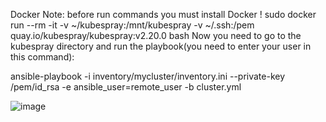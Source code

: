 


Docker
Note: before run commands you must install Docker !
sudo docker run --rm -it -v ~/kubespray:/mnt/kubespray  -v ~/.ssh:/pem  quay.io/kubespray/kubespray:v2.20.0 bash
Now you need to go to the kubespray directory and run the playbook(you need to enter your user in this command):

ansible-playbook -i inventory/mycluster/inventory.ini --private-key /pem/id_rsa -e ansible_user=remote_user -b cluster.yml

![image](https://user-images.githubusercontent.com/42977616/218324269-98bff3d3-5006-41c6-bd88-2a23e62fe4da.png)
